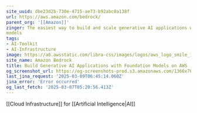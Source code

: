 ```yaml
---
site_uuid: dbe23d2b-730e-4715-ae73-b92abc0a138f
url: https://aws.amazon.com/bedrock/
parent_org: '[[Amazon]]'
zinger: The easiest way to build and scale generative AI applications with foundation
models
tags:
- AI-Toolkit
- AI-Infrastructure
image: https://a0.awsstatic.com/libra-css/images/logos/aws_logo_smile_1200x630.png
site_name: Amazon Bedrock
title: Build Generative AI Applications with Foundation Models on AWS
og_screenshot_url: https://og-screenshots-prod.s3.amazonaws.com/1366x768/80/false/1be135e96b98cec1a8f05fc1a93211f36238018444b9fe99ceb19c24f4d10ae1.jpeg
last_jina_request: '2025-03-09T06:45:14.060Z'
jina_error: 'Error occurred'
og_last_fetch: '2025-03-07T05:20:56.413Z'
---
```

[[Cloud Infrastructure]] for [[Artificial Intelligence|AI]]
